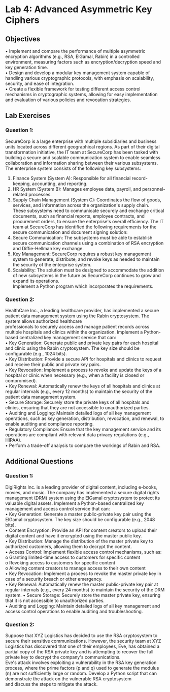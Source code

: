 # Lab 4: Advanced Asymmetric Key Ciphers 

## Objectives  
• Implement and compare the performance of multiple asymmetric encryption algorithms (e.g., 
RSA, ElGamal, Rabin) in a controlled environment, measuring factors such as 
encryption/decryption speed and key generation time.   
• Design and develop a modular key management system capable of handling various 
cryptographic protocols, with emphasis on scalability, security, and ease of integration.   
• Create a flexible framework for testing different access control mechanisms in cryptographic 
systems, allowing for easy implementation and evaluation of various policies and revocation 
strategies.  

## Lab Exercises

### Question 1:  
SecureCorp is a large enterprise with multiple subsidiaries and business units located across 
different geographical regions. As part of their digital transformation initiative, the IT team at 
SecureCorp has been tasked with building a secure and scalable communication system to 
enable seamless collaboration and information sharing between their various subsystems. 
The enterprise system consists of the following key subsystems:   
1. Finance System (System A): Responsible for all financial record-keeping, accounting, and  reporting.   
2. HR System (System B): Manages employee data, payroll, and personnel-related processes.   
3. Supply Chain Management (System C): Coordinates the flow of goods, services, and 
information across the organization's supply chain.   
These subsystems need to communicate securely and exchange critical documents, such as 
financial reports, employee contracts, and procurement orders, to ensure the enterprise's 
overall efficiency. 
The IT team at SecureCorp has identified the following requirements for the secure 
communication and document signing solution:   
1. Secure Communication: The subsystems must be able to establish secure communication 
channels using a combination of RSA encryption and Diffie-Hellman key exchange.   
2. Key Management: SecureCorp requires a robust key management system to generate, 
distribute, and revoke keys as needed to maintain the security of the enterprise system.   
3. Scalability: The solution must be designed to accommodate the addition of new subsystems 
in the future as SecureCorp continues to grow and expand its operations.   
Implement a Python program which incorporates the requirements.

### Question 2:   
HealthCare Inc., a leading healthcare provider, has implemented a secure patient data 
management system using the Rabin cryptosystem. The system allows authorized healthcare  
professionals to securely access and manage patient records across multiple hospitals and 
clinics within the organization. Implement a Python-based centralized key management 
service that can:   
• Key Generation: Generate public and private key pairs for each hospital and clinic using 
the Rabin cryptosystem. The key size should be configurable (e.g., 1024 bits).   
• Key Distribution: Provide a secure API for hospitals and clinics to request and receive 
their public and private key pairs.   
• Key Revocation: Implement a process to revoke and update the keys of a hospital or 
clinic when necessary (e.g., when a facility is closed or compromised).   
• Key Renewal: Automatically renew the keys of all hospitals and clinics at regular 
intervals (e.g., every 12 months) to maintain the security of the patient data management 
system.   
• Secure Storage: Securely store the private keys of all hospitals and clinics, ensuring that 
they are not accessible to unauthorized parties.   
• Auditing and Logging: Maintain detailed logs of all key management operations, such 
as key generation, distribution, revocation, and renewal, to enable auditing and 
compliance reporting.   
• Regulatory Compliance: Ensure that the key management service and its operations are 
compliant with relevant data privacy regulations (e.g., HIPAA).   
• Perform a trade-off analysis to compare the workings of Rabin and RSA.   

## Additional Questions   

### Question 1:     
DigiRights Inc. is a leading provider of digital content, including e-books, movies, and music. 
The company has implemented a secure digital rights management (DRM) system using the 
ElGamal cryptosystem to protect its valuable digital assets. Implement a Python-based 
centralized key management and access control service that can:   
• Key Generation: Generate a master public-private key pair using the ElGamal 
cryptosystem. The key size should be configurable (e.g., 2048 bits).   
• Content Encryption: Provide an API for content creators to upload their digital content and 
have it encrypted using the master public key.   
• Key Distribution: Manage the distribution of the master private key to authorized 
customers, allowing them to decrypt the content.   
• Access Control: Implement flexible access control mechanisms, such as:   
o Granting limited-time access to customers for specific content   
o Revoking access to customers for specific content   
o Allowing content creators to manage access to their own content   
• Key Revocation: Implement a process to revoke the master private key in case of a security 
breach or other emergency.     
• Key Renewal: Automatically renew the master public-private key pair at regular intervals 
(e.g., every 24 months) to maintain the security of the DRM system. 
• Secure Storage: Securely store the master private key, ensuring that it is not accessible to 
unauthorized parties.   
• Auditing and Logging: Maintain detailed logs of all key management and access control 
operations to enable auditing and troubleshooting.     

### Question 2:    
Suppose that XYZ Logistics has decided to use the RSA cryptosystem to secure their sensitive 
communications. However, the security team at XYZ Logistics has discovered that one of their 
employees, Eve, has obtained a partial copy of the RSA private key and is attempting to 
recover the full private key to decrypt the company's communications.   
Eve's attack involves exploiting a vulnerability in the RSA key generation process, where the 
prime factors (p and q) used to generate the modulus (n) are not sufficiently large or random. 
Develop a Python script that can demonstrate the attack on the vulnerable RSA cryptosystem  
and discuss the steps to mitigate the attack.  